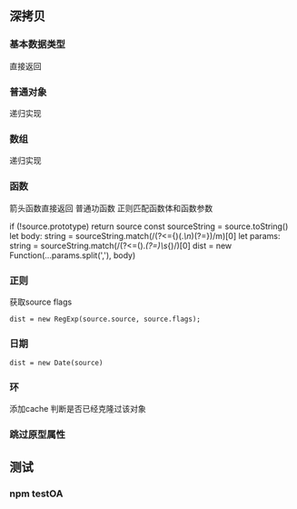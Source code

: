 ## 深拷贝

### 基本数据类型

直接返回

### 普通对象

递归实现

### 数组

递归实现

### 函数

箭头函数直接返回
普通功函数 正则匹配函数体和函数参数


   if (!source.prototype) return source
   const sourceString = source.toString()
   let body: string = sourceString.match(/(?<={)(.*\n*)(?=})/m)[0]
   let params: string = sourceString.match(/(?<=\().*(?=\)\s*{)/)[0]
   dist = new Function(...params.split(','), body)


### 正则

获取source flags

    dist = new RegExp(source.source, source.flags);

### 日期
  
    dist = new Date(source)

### 环
   添加cache 判断是否已经克隆过该对象

### 跳过原型属性

## 测试

### npm testOA
